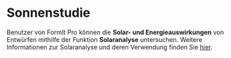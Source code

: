 # Sonnenstudie

Benutzer von FormIt Pro können die **Solar- und Energieauswirkungen** von Entwürfen mithilfe der Funktion **Solaranalyse** untersuchen. Weitere Informationen zur Solaranalyse und deren Verwendung finden Sie [hier](https://windows.help.formit.autodesk.com/v/german/formit-primer/part-ii/2.9-solar-and-insight-energy-analysis).
